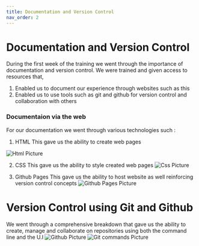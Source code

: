```yaml
---
title: Documentation and Version Control
nav_order: 2
---
```


# Documentation and Version Control
During the first week of the training we went through the importance of documentation and version control. We were trained and given access to resources that,
1. Enabled us to document our experience through websites such as this
2. Enabled us to use tools such as git and github for version control and collaboration with others

### Documentaion via the web
For our documentation we went through various technologies such :

1. HTML
This gave us the ability to create web pages

![Html Picture](images/htmlPic.png)

2. CSS
This gave us the ability to style created web pages
![Css Picture](images/cssPic.png)

3. Github Pages
This gave us the ability to host website as well reinforcing version control concepts
![Github Pages Picture](images/gitPages.png)

# Version Control using Git and Github
We went through a comprehensive breakdown that gave us the ability to create, manage and collaborate on repositories using both the command line and the U.I
![Github Picture](images/gitHub.png)
![Git commands Picture](images/gitCommands.png)

